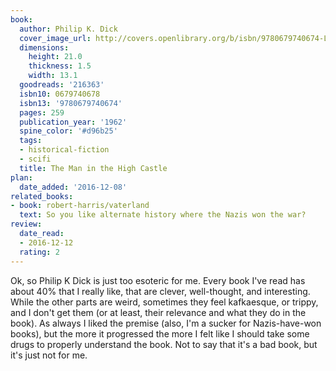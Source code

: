 ```yaml
---
book:
  author: Philip K. Dick
  cover_image_url: http://covers.openlibrary.org/b/isbn/9780679740674-L.jpg
  dimensions:
    height: 21.0
    thickness: 1.5
    width: 13.1
  goodreads: '216363'
  isbn10: 0679740678
  isbn13: '9780679740674'
  pages: 259
  publication_year: '1962'
  spine_color: '#d96b25'
  tags:
  - historical-fiction
  - scifi
  title: The Man in the High Castle
plan:
  date_added: '2016-12-08'
related_books:
- book: robert-harris/vaterland
  text: So you like alternate history where the Nazis won the war?
review:
  date_read:
  - 2016-12-12
  rating: 2
---
```


Ok, so Philip K Dick is just too esoteric for me. Every book I've read has about 40% that I really like, that are
clever, well-thought, and interesting. While the other parts are weird, sometimes they feel kafkaesque, or trippy, and I
don't get them (or at least, their relevance and what they do in the book). As always I liked the premise (also, I'm a
sucker for Nazis-have-won books), but the more it progressed the more I felt like I should take some drugs to properly
understand the book. Not to say that it's a bad book, but it's just not for me.
